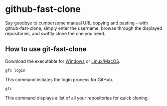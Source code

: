 # github-fast-clone

Say goodbye to cumbersome manual URL copying and pasting – with github-fast-clone, simply enter the username, browse through the displayed repositories, and swiftly clone the one you need.

## How to use git-fast-clone
Download the executable for <a href="/bin/gfc.exe" download>Windows</a> or <a href="/bin/gfc.bin" download>Linux/MacOS</a>.
```shell
gfc login
```
This command initiates the login process for GitHub.
```shell
gfc
```
This command displays a list of all your repositories for quick cloning.